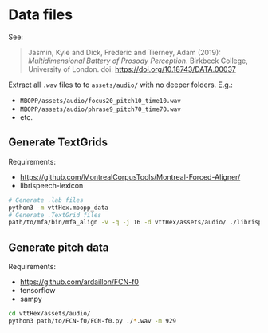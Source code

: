 
# Data files
See:
> Jasmin, Kyle and Dick, Frederic and Tierney, Adam (2019): *Multidimensional Battery of Prosody Perception*. Birkbeck College, University of London. doi: https://doi.org/10.18743/DATA.00037

Extract all `.wav` files to to `assets/audio/` with no deeper folders. E.g.:
* `MBOPP/assets/audio/focus20_pitch10_time10.wav`
* `MBOPP/assets/audio/phrase9_pitch70_time70.wav`
* etc.

## Generate TextGrids
Requirements:
* https://github.com/MontrealCorpusTools/Montreal-Forced-Aligner/
* librispeech-lexicon
```bash
# Generate .lab files
python3 -m vttHex.mbopp_data
# Generate .TextGrid files
path/to/mfa/bin/mfa_align -v -q -j 16 -d vttHex/assets/audio/ ./librispeech-lexicon.txt english vttHex/assets/audio/
```

## Generate pitch data
Requirements:
* https://github.com/ardaillon/FCN-f0
* tensorflow
* sampy
```bash
cd vttHex/assets/audio/
python3 path/to/FCN-f0/FCN-f0.py ./*.wav -m 929
```
